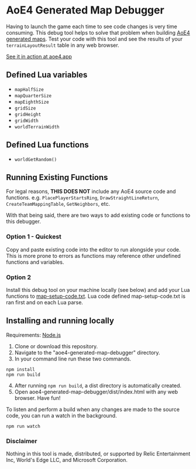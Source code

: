 # AoE4 Generated Map Debugger
Having to launch the game each time to see code changes is very time consuming. This debug tool helps to solve that problem when building [AoE4 generated maps](https://support.ageofempires.com/hc/en-us/sections/4409136290324-Generated-Maps). Test your code with this tool and see the results of your `terrainLayoutResult` table in any web browser.

[See it in action at aoe4.app](https://aoe4.app/)

## Defined Lua variables
* `mapHalfSize`
* `mapQuarterSize`
* `mapEighthSize`
* `gridSize`
* `gridHeight`
* `gridWidth`
* `worldTerrainWidth`

## Defined Lua functions
* `worldGetRandom()`

## Running Existing Functions

For legal reasons, **THIS DOES NOT** include any AoE4 source code and functions. e.g. `PlacePlayerStartsRing`, `DrawStraightLineReturn`,  `CreateTeamMappingTable`, `GetNeighbors`, etc.

With that being said, there are two ways to add existing code or functions to this debugger.

### Option 1 - Quickest
Copy and paste existing code into the editor to run alongside your code. This is more prone to errors as functions may reference other undefined functions and variables.
### Option 2
Install this debug tool on your machine locally (see below) and add your Lua functions to [map-setup-code.txt](https://github.com/Drumsin/aoe4-generated-map-debugger/blob/master/src/lua-imports/map-setup-code.txt). Lua code defined map-setup-code.txt is ran first and on each Lua parse.

## Installing and running locally

Requirements: [Node.js](https://nodejs.org/en/download/)

1. Clone or download this repository.
2. Navigate to the "aoe4-generated-map-debugger" directory.
3. In your command line run these two commands.
```
npm install
npm run build
```
4. After running `npm run build`, a dist directory is automatically created.
5. Open aoe4-generated-map-debugger/dist/index.html with any web browser. Have fun!


To listen and perform a build when any changes are made to the source code, you can run a watch in the background.
```
npm run watch
```

### Disclaimer
Nothing in this tool is made, distributed, or supported by Relic Entertainment Inc, World's Edge LLC, and Microsoft Corporation.


